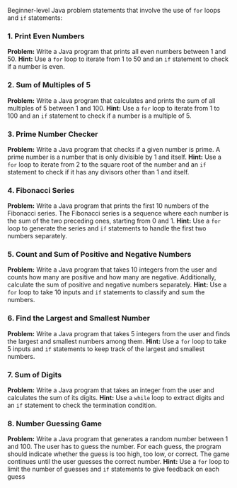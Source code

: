  Beginner-level Java problem statements that involve the use of `for` loops and `if` statements:
 ### 1. Print Even Numbers
 **Problem:**
 Write a Java program that prints all even numbers between 1 and 50.
 **Hint:** Use a `for` loop to iterate from 1 to 50 and an `if` statement to check if a number is
 even.
 ### 2. Sum of Multiples of 5
 **Problem:**
 Write a Java program that calculates and prints the sum of all multiples of 5 between 1 and 100.
 **Hint:** Use a `for` loop to iterate from 1 to 100 and an `if` statement to check if a number is a
 multiple of 5.
 ### 3. Prime Number Checker
 **Problem:**
 Write a Java program that checks if a given number is prime. A prime number is a number that
 is only divisible by 1 and itself.
 **Hint:** Use a `for` loop to iterate from 2 to the square root of the number and an `if` statement
 to check if it has any divisors other than 1 and itself.
 ### 4. Fibonacci Series
 **Problem:**
 Write a Java program that prints the first 10 numbers of the Fibonacci series. The Fibonacci
 series is a sequence where each number is the sum of the two preceding ones, starting from 0
 and 1.
 **Hint:** Use a `for` loop to generate the series and `if` statements to handle the first two
 numbers separately.
 ### 5. Count and Sum of Positive and Negative Numbers
 **Problem:**
Write a Java program that takes 10 integers from the user and counts how many are positive
 and how many are negative. Additionally, calculate the sum of positive and negative numbers
 separately.
 **Hint:** Use a `for` loop to take 10 inputs and `if` statements to classify and sum the numbers.
 ### 6. Find the Largest and Smallest Number
 **Problem:**
 Write a Java program that takes 5 integers from the user and finds the largest and smallest
 numbers among them.
 **Hint:** Use a `for` loop to take 5 inputs and `if` statements to keep track of the largest and
 smallest numbers.
 ### 7. Sum of Digits
 **Problem:**
 Write a Java program that takes an integer from the user and calculates the sum of its digits.
 **Hint:** Use a `while` loop to extract digits and an `if` statement to check the termination
 condition.
 ### 8. Number Guessing Game
 **Problem:**
 Write a Java program that generates a random number between 1 and 100. The user has to
 guess the number. For each guess, the program should indicate whether the guess is too high,
 too low, or correct. The game continues until the user guesses the correct number.
 **Hint:** Use a `for` loop to limit the number of guesses and `if` statements to give feedback on
 each guess
